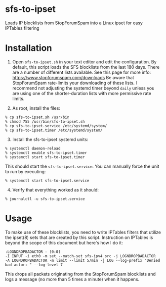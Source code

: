 # sfs-to-ipset
Loads IP blocklists from StopForumSpam into a Linux ipset for easy IPTables filtering

# Installation
1. Open `sfs-to-ipset.sh` in your text editor and edit the configuration.  By default, this script loads the SFS blocklists from the last 180 days.  There are a number of different lists available.  See this page for more info:  https://www.stopforumspam.com/downloads
Be aware that StopForumSpam rate-limits your downloading of these lists.  I recommend not adjusting the systemd timer beyond `daily` unless you are using one of the shorter-duration lists with more permissive rate limits.

2. As root, install the files:
```
% cp sfs-to-ipset.sh /usr/bin
% chmod 755 /usr/bin/sfs-to-ipset.sh
% cp sfs-to-ipset.service /etc/systemd/system/
% cp sfs-to-ipset.timer /etc/systemd/system/
```
3. Install the sfs-to-ipset systemd units:
```
% systemctl daemon-reload
% systemctl enable sfs-to-ipset.timer
% systemctl start sfs-to-ipset.timer
```
This should start the `sfs-to-ipset.service`.  You can manually force the unit to run by executing:
```
% systemctl start sfs-to-ipset.service
```
4. Verify that everything worked as it should:
```
% journalctl -u sfs-to-ipset.service
```

# Usage
To make use of these blocklists, you need to write IPTables filters that utilize the ipset(8) sets that are created by this script.  Instruction on IPTables is beyond the scope of this document but here's how I do it:
```
:LOGNDROPBADACTOR - [0:0]
-I INPUT -i eth0 -m set --match-set sfs-ipv4 src -j LOGNDROPBADACTOR
-A LOGNDROPBADACTOR -m limit --limit 5/min -j LOG --log-prefix "Denied bad actor: " --log-level 7
```
This drops all packets originating from the StopForumSpam blocklists and logs a message (no more than 5 times a minute) when it happens.

